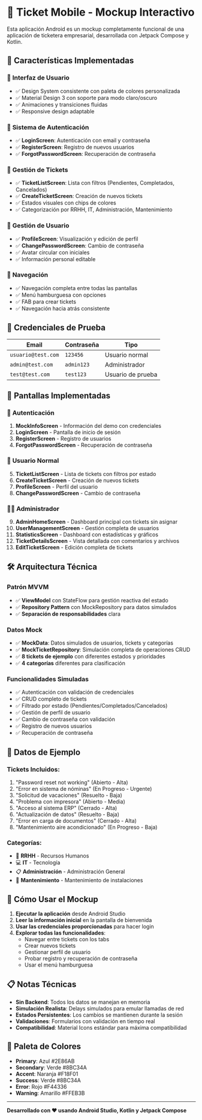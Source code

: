 # 🎫 Ticket Mobile - Mockup Interactivo

Esta aplicación Android es un mockup completamente funcional de una aplicación de ticketera empresarial, desarrollada con Jetpack Compose y Kotlin.

## 🚀 Características Implementadas

### 🎨 **Interfaz de Usuario**
- ✅ Design System consistente con paleta de colores personalizada
- ✅ Material Design 3 con soporte para modo claro/oscuro
- ✅ Animaciones y transiciones fluidas
- ✅ Responsive design adaptable

### 🔐 **Sistema de Autenticación**
- ✅ **LoginScreen**: Autenticación con email y contraseña
- ✅ **RegisterScreen**: Registro de nuevos usuarios
- ✅ **ForgotPasswordScreen**: Recuperación de contraseña

### 🎫 **Gestión de Tickets**
- ✅ **TicketListScreen**: Lista con filtros (Pendientes, Completados, Cancelados)
- ✅ **CreateTicketScreen**: Creación de nuevos tickets
- ✅ Estados visuales con chips de colores
- ✅ Categorización por RRHH, IT, Administración, Mantenimiento

### 👤 **Gestión de Usuario**
- ✅ **ProfileScreen**: Visualización y edición de perfil
- ✅ **ChangePasswordScreen**: Cambio de contraseña
- ✅ Avatar circular con iniciales
- ✅ Información personal editable

### 🧭 **Navegación**
- ✅ Navegación completa entre todas las pantallas
- ✅ Menú hamburguesa con opciones
- ✅ FAB para crear tickets
- ✅ Navegación hacia atrás consistente

## 🔑 **Credenciales de Prueba**

| Email | Contraseña | Tipo |
|-------|------------|------|
| `usuario@test.com` | `123456` | Usuario normal |
| `admin@test.com` | `admin123` | Administrador |
| `test@test.com` | `test123` | Usuario de prueba |

## 📱 **Pantallas Implementadas**

### 🔐 **Autenticación**
1. **MockInfoScreen** - Información del demo con credenciales
2. **LoginScreen** - Pantalla de inicio de sesión
3. **RegisterScreen** - Registro de usuarios
4. **ForgotPasswordScreen** - Recuperación de contraseña

### 👤 **Usuario Normal**
5. **TicketListScreen** - Lista de tickets con filtros por estado
6. **CreateTicketScreen** - Creación de nuevos tickets
7. **ProfileScreen** - Perfil del usuario
8. **ChangePasswordScreen** - Cambio de contraseña

### 👨‍💼 **Administrador**
9. **AdminHomeScreen** - Dashboard principal con tickets sin asignar
10. **UserManagementScreen** - Gestión completa de usuarios
11. **StatisticsScreen** - Dashboard con estadísticas y gráficos
12. **TicketDetailsScreen** - Vista detallada con comentarios y archivos
13. **EditTicketScreen** - Edición completa de tickets

## 🛠 **Arquitectura Técnica**

### **Patrón MVVM**
- ✅ **ViewModel** con StateFlow para gestión reactiva del estado
- ✅ **Repository Pattern** con MockRepository para datos simulados
- ✅ **Separación de responsabilidades** clara

### **Datos Mock**
- ✅ **MockData**: Datos simulados de usuarios, tickets y categorías
- ✅ **MockTicketRepository**: Simulación completa de operaciones CRUD
- ✅ **8 tickets de ejemplo** con diferentes estados y prioridades
- ✅ **4 categorías** diferentes para clasificación

### **Funcionalidades Simuladas**
- ✅ Autenticación con validación de credenciales
- ✅ CRUD completo de tickets
- ✅ Filtrado por estado (Pendientes/Completados/Cancelados)
- ✅ Gestión de perfil de usuario
- ✅ Cambio de contraseña con validación
- ✅ Registro de nuevos usuarios
- ✅ Recuperación de contraseña

## 🎯 **Datos de Ejemplo**

### **Tickets Incluidos:**
1. "Password reset not working" (Abierto - Alta)
2. "Error en sistema de nóminas" (En Progreso - Urgente)
3. "Solicitud de vacaciones" (Resuelto - Baja)
4. "Problema con impresora" (Abierto - Media)
5. "Acceso al sistema ERP" (Cerrado - Alta)
6. "Actualización de datos" (Resuelto - Baja)
7. "Error en carga de documentos" (Cerrado - Alta)
8. "Mantenimiento aire acondicionado" (En Progreso - Baja)

### **Categorías:**
- 🏢 **RRHH** - Recursos Humanos
- 💻 **IT** - Tecnología
- 📋 **Administración** - Administración General
- 🔧 **Mantenimiento** - Mantenimiento de instalaciones

## 🚀 **Cómo Usar el Mockup**

1. **Ejecutar la aplicación** desde Android Studio
2. **Leer la información inicial** en la pantalla de bienvenida
3. **Usar las credenciales proporcionadas** para hacer login
4. **Explorar todas las funcionalidades**:
   - Navegar entre tickets con los tabs
   - Crear nuevos tickets
   - Gestionar perfil de usuario
   - Probar registro y recuperación de contraseña
   - Usar el menú hamburguesa

## 📋 **Notas Técnicas**

- **Sin Backend**: Todos los datos se manejan en memoria
- **Simulación Realista**: Delays simulados para emular llamadas de red
- **Estados Persistentes**: Los cambios se mantienen durante la sesión
- **Validaciones**: Formularios con validación en tiempo real
- **Compatibilidad**: Material Icons estándar para máxima compatibilidad

## 🎨 **Paleta de Colores**

- **Primary**: Azul #2E86AB
- **Secondary**: Verde #8BC34A
- **Accent**: Naranja #F18F01
- **Success**: Verde #8BC34A
- **Error**: Rojo #F44336
- **Warning**: Amarillo #FFEB3B

---

**Desarrollado con ❤️ usando Android Studio, Kotlin y Jetpack Compose**
